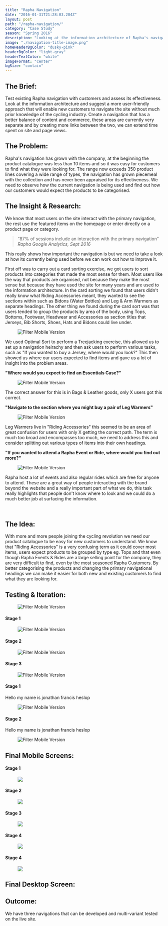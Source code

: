 ```yaml
---
title: "Rapha Navigation"
date: "2016-01-31T21:28:03.284Z"
layout: post
path: "/rapha-navigation/"
category: "Case Study"
season: "Spring 2016"
description: "Looking at the information architecture of Rapha's navigation and designing a new structure which could include content and commerce."
image: "./navigation-title-image.png"
homeHeaderBgColor: "dusky-pink"
headerBgColor: "light-gray"
headerTextColor: "white"
imageFormat: "center"
bgSize: "contain"
---
```


<div class="f4 measure-wide center">

<h2 class="orange fw6">The Brief:</h2>
Test existing Rapha navigation with customers and assess its effectiveness. Look at the information architecture and suggest a more user-friendly approach that will enable new customers to navigate the site without much prior knowledge of the cycling industry. Create a navigation that has a better balance of content and commerce, these areas are currently very separate and by creating more links between the two, we can extend time spent on site and page views.

<h2 class="orange fw6">The Problem:</h2>
Rapha's navigation has grown with the company, at the beginning the product catalogue was less than 10 items and so it was easy for customers to find what they were looking for. The range now exceeds 350 product lines covering a wide range of types, the navigation has grown piecemeal with the collection and has never been appraised for its effectiveness. We need to observe how the current navigation is being used and find out how our customers would expect the products to be categorised.

<h2 class="orange fw6">The Insight & Research:</h2>
We know that most users on the site interact with the primary navigation, the rest use the featured items on the homepage or enter directly on a product page or category.
<blockquote class="f2 measure-narrow center lh-title i mid-gray bl bw2 pl4 border-box b--orange">“87% of sessions include an interaction with the primary navigation” <cite class="f6 db mt3 fs-normal orange">Rapha Google Analytics, Sept 2016</cite></blockquote>
This really shows how important the navigation is but we need to take a look at how its currently being used before we can work out how to improve it.

First off was to carry out a card sorting exercise, we got users to sort products into categories that made the most sense for them. Most users like the way that products are organised, not because they make the most sense but because they have used the site for many years and are used to the information architecture. In the card sorting we found that users didn't really know what Riding Accessories meant, they wanted to see the sections within such as Bidons (Water Bottles) and Leg & Arm Warmers as separate headings. The other thing we found during the card sort was that users tended to group the products by area of the body, using Tops, Bottoms, Footwear, Headwear and Accessories as section titles that Jerseys, Bib Shorts, Shoes, Hats and Bidons could live under.
<figure class="mh0 mv3">
  <img class="border-box" src="./Card-Sorting.jpg" alt="Filter Mobile Version" />
</figure>

We used Optimal Sort to perform a Treejacking exercise, this allowed us to set up a navigation heirachy and then ask users to perform various tasks, such as "If you wanted to buy a Jersey, where would you look?" This then showed us where our users expected to find items and gave us a lot of insight into the problem areas.

**"Where would you expect to find an Essentials Case?"**
</div>

<figure class="mh0 mv3">
  <img class="border-box" src="./Pie-Navigation-Essentials-Case.png" alt="Filter Mobile Version" />
</figure>
<div class="f4 measure-wide center">
The correct answer for this is in Bags & Leather goods, only X users got this correct.

**"Navigate to the section where you might buy a pair of Leg Warmers"**
</div>

<figure class="mh0 mv3">
  <img class="border-box" src="./Pie-Navigation-Leg-Warmers.png" alt="Filter Mobile Version" />
</figure>
<div class="f4 measure-wide center">
Leg Warmers live in "Riding Accessories" this seemed to be an area of great confusion for users with only X getting the correct path. The term is much too broad and encompasses too much, we need to address this and consider splitting out various types of items into their own headings.

**"If you wanted to attend a Rapha Event or Ride, where would you find out more?"**
</div>

<figure class="mh0 mv3">
  <img class="border-box" src="./Pie-Navigation-Events.png" alt="Filter Mobile Version" />
</figure>
<div class="f4 measure-wide center">
Rapha host a lot of events and also regular rides which are free for anyone to attend. These are a great way of people interacting with the brand beyond the website and a really important part of what we do, this task really highlights that people don't know where to look and we could do a much better job at surfacing the information.


 <h2 class="orange fw6">The Idea:</h2>
With more and more people joining the cycling revolution we need our product catalogue to be easy for new customers to understand. We know that "Riding Accessories" is a very confusing term as it could cover most items, users expect products to be grouped by type eg. Tops and that even though Rapha Events & Rides are a large selling point for the company, they are very difficult to find, even by the most seasoned Rapha Customers. By better categorising the products and changing the primary navigational headings we can make it easier for both new and existing customers to find what they are looking for.


<h2 class="orange fw6">Testing & Iteration:</h2>

<figure class="mh0 mv3">
  <img class="border-box" src="./Nav-Testing-Web.jpg" alt="Filter Mobile Version" />
</figure>
</div>

<div class="dt dt--fixed w-100">

   <div class="dtc">
   <h4 class="tc fw6">Stage 1</h4>
   <figure class="mh0 mv3">
  <img class="border-box" src="./Rapha-Nav-Desktop-01.png" alt="Filter Mobile Version" />
</figure>
</div>

<div class="dtc">
  <h4 class="tc fw6">Stage 2</h4>
   <figure class="mh0 mv3">
  <img class="border-box" src="./Rapha-Nav-Desktop-03.png" alt="Filter Mobile Version" />
</figure>
</div>

<div class="dtc">
  <h4 class="tc fw6">Stage 3</h4>
   <figure class="mh0 mv3">
  <img class="border-box" src="./Rapha-Nav-Desktop-03.png" alt="Filter Mobile Version" />
</figure>
</div>

</div>

<div class="f4 measure-wide center">
<div class="dt dt--fixed w-100">
<div class="dtc">
  <h4 class="tc mb2 fw6">Stage 1</h4>
  <p class="tc f5 ma0">Hello my name is jonathan francis heslop</p>
	<figure class="mh0 mv3">
  <img class="border-box" src="./Rapha-Nav-Mobile-07.png" alt="Filter Mobile Version" />
	</figure>
	</div>
<div class="dtc">
  <h4 class="tc mb2 fw6">Stage 2</h4>
  <p class="tc f5 ma0">Hello my name is jonathan francis heslop</p>
	<figure class="mh0 mv3">
	<img class="border-box" src="./Rapha-Nav-Mobile-05.png" alt="Filter Mobile Version" />
	</figure>
	</div>

</div>
</div>


<div class="f4 measure-wide center">
<h2 class="orange fw6">Final Mobile Screens:</h2>
</div>
<div class="cf mv5">
  <div class="fl w-100 w-third-m w-20-l border-box pa2">
    <h4 class="orange tc fw6">Stage 1</h4>
    <figure class="fl w-100 ma0 mb4 pa0 relative ba bw4 b--white br4 shadow-4 border-box iphone-mask">
      <img class="mw-100" src="./nav-1.gif" />
    </figure>
  </div>
  <div class="fl w-100 w-third-m w-20-l border-box pa2">
    <h4 class="orange tc fw6">Stage 2</h4>
    <figure class="fl w-100 ma0 mb4 pa0 relative ba bw4 b--white br4 shadow-4 border-box iphone-mask">
      <img class="w-100" src="./nav-2.gif" />
    </figure>
  </div>
  <div class="fl w-100 w-third-m w-20-l border-box pa2">
    <h4 class="orange tc fw6">Stage 3</h4>
    <figure class="fl w-100 ma0 mb4 pa0 relative ba bw4 b--white br4 shadow-4 border-box iphone-mask">
      <img class="mw-100" src="./nav-3.gif" />
    </figure>
  </div>
  <div class="fl w-100 w-50-m w-20-l border-box pa2">
    <h4 class="orange tc fw6">Stage 4</h4>
    <figure class="fl w-100 ma0 mb4 pa0 relative ba bw4 b--white br4 shadow-4 border-box iphone-mask">
      <img class="mw-100" src="./nav-4.gif" />
    </figure>
  </div>
  <div class="fl w-100 w-50-m w-20-l border-box pa2">
    <h4 class="orange tc fw6">Stage 4</h4>
    <figure class="fl w-100 ma0 mb4 pa0 relative ba bw4 b--white br4 shadow-4 border-box iphone-mask">
      <img class="mw-100" src="./nav-5.gif" />
    </figure>
  </div>
</div>
<div class="f4 measure-wide center">
<h2 class="orange fw6">Final Desktop Screen:</h2>


<h2 class="orange fw6">Outcome:</h2>
We have three navigations that can be developed and multi-variant tested on the live site.
</div>

